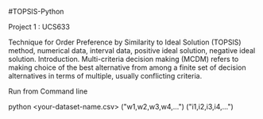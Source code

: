 #TOPSIS-Python

Project 1 : UCS633


Technique for Order Preference by Similarity to Ideal Solution (TOPSIS) method, numerical data, interval data, positive ideal solution, negative ideal solution. Introduction. Multi-criteria decision making (MCDM) refers to making choice of the best alternative from among a finite set of decision alternatives in terms of multiple, usually conflicting criteria.


Run from Command line

python <your-file-name> <your-dataset-name.csv>  <weight array>("w1,w2,w3,w4,...") <impact array>("i1,i2,i3,i4,...") 